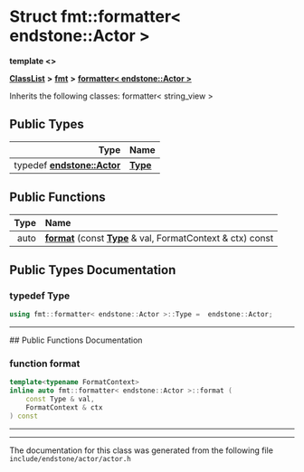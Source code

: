

# Struct fmt::formatter&lt; endstone::Actor &gt;

**template &lt;&gt;**



[**ClassList**](annotated.md) **>** [**fmt**](namespacefmt.md) **>** [**formatter&lt; endstone::Actor &gt;**](structfmt_1_1formatter_3_01endstone_1_1Actor_01_4.md)








Inherits the following classes: formatter< string_view >














## Public Types

| Type | Name |
| ---: | :--- |
| typedef [**endstone::Actor**](classendstone_1_1Actor.md) | [**Type**](#typedef-type)  <br> |




















## Public Functions

| Type | Name |
| ---: | :--- |
|  auto | [**format**](#function-format) (const [**Type**](classendstone_1_1Actor.md) & val, FormatContext & ctx) const<br> |




























## Public Types Documentation




### typedef Type 

```C++
using fmt::formatter< endstone::Actor >::Type =  endstone::Actor;
```




<hr>
## Public Functions Documentation




### function format 

```C++
template<typename FormatContext>
inline auto fmt::formatter< endstone::Actor >::format (
    const Type & val,
    FormatContext & ctx
) const
```




<hr>

------------------------------
The documentation for this class was generated from the following file `include/endstone/actor/actor.h`

